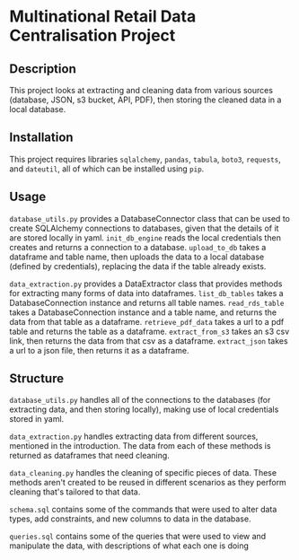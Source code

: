 # Multinational Retail Data Centralisation Project

## Description
This project looks at extracting and cleaning data from various sources (database, JSON, s3 bucket, API, PDF), then storing the cleaned data in a local database.

## Installation
This project requires libraries `sqlalchemy`, `pandas`, `tabula`, `boto3`, `requests`, and `dateutil`, all of which can be installed using `pip`.

## Usage
`database_utils.py` provides a DatabaseConnector class that can be used to create SQLAlchemy connections to databases, given that the details of it are stored locally in yaml. `init_db_engine` reads the local credentials then creates and returns a connection to a database. `upload_to_db` takes a dataframe and table name, then uploads the data to a local database (defined by credentials), replacing the data if the table already exists.

`data_extraction.py` provides a DataExtractor class that provides methods for extracting many forms of data into dataframes. `list_db_tables` takes a DatabaseConnection instance and returns all table names. `read_rds_table` takes a DatabaseConnection instance and a table name, and returns the data from that table as a dataframe. `retrieve_pdf_data` takes a url to a pdf table and returns the table as a dataframe. `extract_from_s3` takes an s3 csv link, then returns the data from that csv as a dataframe. `extract_json` takes a url to a json file, then returns it as a dataframe.

## Structure
`database_utils.py` handles all of the connections to the databases (for extracting data, and then storing locally), making use of local credentials stored in yaml.

`data_extraction.py` handles extracting data from different sources, mentioned in the introduction. The data from each of these methods is returned as dataframes that need cleaning.

`data_cleaning.py` handles the cleaning of specific pieces of data. These methods aren't created to be reused in different scenarios as they perform cleaning that's tailored to that data.

`schema.sql` contains some of the commands that were used to alter data types, add constraints, and new columns to data in the database.

`queries.sql` contains some of the queries that were used to view and manipulate the data, with descriptions of what each one is doing
